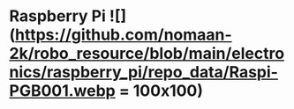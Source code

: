# Raspberry Pi  ![](https://github.com/nomaan-2k/robo_resource/blob/main/electronics/raspberry_pi/repo_data/Raspi-PGB001.webp = 100x100)
